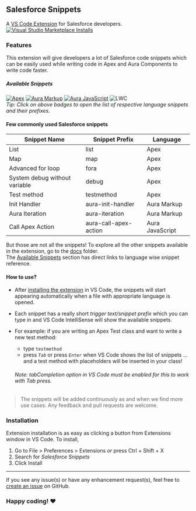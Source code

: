## Salesforce Snippets

A [VS Code Extension](https://marketplace.visualstudio.com/items?itemName=ajinkya-hingne.salesforce-snippets) for Salesforce developers.
[![Visual Studio Marketplace Installs](https://img.shields.io/visual-studio-marketplace/i/ajinkya-hingne.salesforce-snippets?color=darkgreen)](https://marketplace.visualstudio.com/items?itemName=ajinkya-hingne.salesforce-snippets)

### Features
This extension will give developers a lot of Salesforce code snippets which can be easily used while writing code in Apex and Aura Components to write code faster.  

##### Available Snippets
[![Apex](https://img.shields.io/badge/Apex-41-red?style=flat-square)](https://github.com/meajinkya/salesforce-snippets/blob/master/docs/apex-snippets.md#apex-snippets-reference) 
[![Aura Markup](https://img.shields.io/badge/Aura_Markup-12-green?style=flat-square)](https://github.com/meajinkya/salesforce-snippets/blob/master/docs/html-snippets.md#aura-component) 
[![Aura JavaScript](https://img.shields.io/badge/Aura_JavaScript-06-blue?style=flat-square)](https://github.com/meajinkya/salesforce-snippets/blob/master/docs/javascript-snippets.md#aura-component-js) 
![LWC](https://img.shields.io/badge/LWC-Coming_Soon-lightgrey?style=flat-square)  
*Tip: Click on above badges to open the list of respective language snippets and their prefixes.*

#### Few commonly used Salesforce snippets
|Snippet Name|Snippet Prefix|Language|
|------------|--------------|--------|
|List|list|Apex
|Map|map|Apex
|Advanced for loop|fora|Apex
|System debug without variable|debug|Apex
|Test method|testmethod|Apex
|Init Handler|aura-init-handler|Aura Markup
|Aura Iteration|aura-iteration|Aura Markup
|Call Apex Action|aura-call-apex-action|Aura JavaScript

But those are not all the snippets! To explore all the other snippets available in the extension, go to the [docs](https://github.com/meajinkya/salesforce-snippets/tree/master/docs) folder.  
The [Available Snippets](#available-snippets) section has direct links to language wise snippet reference.

#### How to use?
- After [installing the extension](#installation) in VS Code, the snippets will start appearing automatically when a file with appropriate language is opened.
- Each snippet has a really short *trigger text/snippet prefix* which you can type in and VS Code IntelliSense will show the available snippets.
- For example: if you are writing an Apex Test class and want to write a new test method:  
  - type `testmethod`  
  - press *`Tab`* or press *`Enter`* when VS Code shows the list of snippets
  ... and a test method with placeholders will be inserted in your class!

  ###### Note: *tabCompletion* option in VS Code must be enabled for this to work with Tab press.

> The snippets will be added continuously as and when we find more use cases. Any feedback and pull requests are welcome.

### Installation

Extension installation is as easy as clicking a button from Extensions window in VS Code. To install,
1. Go to File > Preferences > Extensions *or* press Ctrl + Shift + X
2. Search for *Salesforce Snippets*
3. Click Install

---

If you see any issue(s) or have any enhancement request(s), feel free to [create an issue](https://github.com/meajinkya/salesforce-snippets/issues) on GitHub.
### Happy coding! ❤